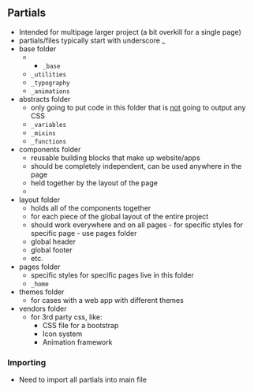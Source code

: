 ## Partials
- Intended for multipage larger project (a bit overkill for a single page)
- partials/files typically start with underscore _
- base folder	
	- - `_base`
	- `_utilities`
	- `_typography`
	- `_animations`
- abstracts folder
	- only going to put code in this folder that is <u>not</u> going to output any CSS
	- `_variables`
	- `_mixins`
	- `_functions`
- components folder
	- reusable building blocks that make up website/apps
	- should be completely independent, can be used anywhere in the page
	- held together by the layout of the page
	- 
- layout folder
	- holds all of the components together
	- for each piece of the global layout of the entire project
	- should work everywhere and on all pages - for specific styles for specific page - use pages folder
	- global header
	- global footer
	- etc.
- pages folder
	- specific styles for specific pages live in this folder
	- `_home`
- themes folder
	- for cases with a web app with different themes
- vendors folder
	- for 3rd party css, like:
		- CSS file for a bootstrap
		- Icon system
		- Animation framework

### Importing
- Need to import all partials into main file

